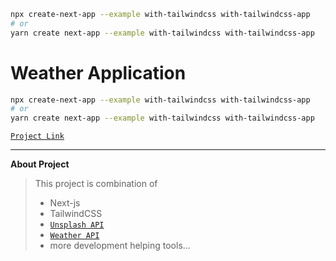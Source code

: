 
```bash
npx create-next-app --example with-tailwindcss with-tailwindcss-app
# or
yarn create next-app --example with-tailwindcss with-tailwindcss-app
```
# Weather Application
```bash
npx create-next-app --example with-tailwindcss with-tailwindcss-app
# or
yarn create next-app --example with-tailwindcss with-tailwindcss-app
```

[`Project Link`](https://bit.ly/3ITweqG)

---

**About Project**
> This project is combination of 
> - Next-js 
> - TailwindCSS
> - [`Unsplash API`](https://unsplash.com/developers)
>- [`Weather API`](https://www.weatherapi.com/)
>- more development helping tools...




